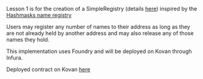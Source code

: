 Lesson 1 is for the creation of a SimpleRegistry (details [here](https://github.com/yieldprotocol/mentorship2022/issues/1)) inspired by the [Hashmasks name registry](https://www.thehashmasks.com/names)

Users may register any number of names to their address as long as they are not already held by another address and may also release any of those names they hold.

This implementation uses Foundry and will be deployed on Kovan through Infura.

Deployed contract on Kovan [here](https://kovan.etherscan.io/address/0x7012927b6fad99791253d64ac8ab07f5c29aba18#code)